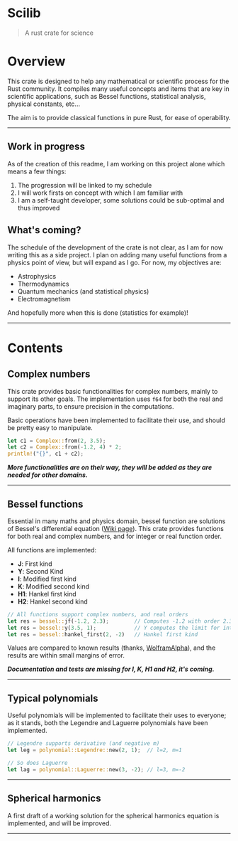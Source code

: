 # Scilib

> A rust crate for science

# Overview

This crate is designed to help any mathematical or scientific process for the Rust community. It compiles many useful concepts and items that are key in scientific applications, such as Bessel functions, statistical analysis, physical constants, etc...

The aim is to provide classical functions in pure Rust, for ease of operability.

---

## Work in progress

As of the creation of this readme, I am working on this project alone which means a few things:

1. The progression will be linked to my schedule
2. I will work firsts on concept with which I am familiar with
3. I am a self-taught developer, some solutions could be sub-optimal and thus improved

## What's coming?

The schedule of the development of the crate is not clear, as I am for now writing this as a side project. I plan on adding many useful functions from a physics point of view, but will expand as I go. For now, my objectives are:

- Astrophysics
- Thermodynamics
- Quantum mechanics (and statistical physics)
- Electromagnetism

And hopefully more when this is done (statistics for example)!

---

# Contents

## Complex numbers

This crate provides basic functionalities for complex numbers, mainly to support its other goals. The implementation uses `f64` for both the real and imaginary parts, to ensure precision in the computations.

Basic operations have been implemented to facilitate their use, and should be pretty easy to manipulate.

```rust
let c1 = Complex::from(2, 3.5);
let c2 = Complex::from(-1.2, 4) * 2;
println!("{}", c1 + c2);
```

***More functionalities are on their way, they will be added as they are needed for other domains.***

---

## Bessel functions

Essential in many maths and physics domain, bessel function are solutions of Bessel's differential equation ([Wiki page](https://en.wikipedia.org/wiki/Bessel_function)). This crate provides functions for both real and complex numbers, and for integer or real function order.

All functions are implemented:
- **J**: First kind
- **Y**: Second Kind
- **I**: Modified first kind
- **K**: Modified second kind
- **H1**: Hankel first kind
- **H2**: Hankel second kind

```rust
// All functions support complex numbers, and real orders
let res = bessel::jf(-1.2, 2.3);        // Computes -1.2 with order 2.3 in J
let res = bessel::y(3.5, 1);            // Y computes the limit for integer order
let res = bessel::hankel_first(2, -2)   // Hankel first kind
```

Values are compared to known results (thanks, [WolframAlpha](https://www.wolframalpha.com/)), and the results are within small margins of error.

***Documentation and tests are missing for I, K, H1 and H2, it's coming.***

---

## Typical polynomials

Useful polynomials will be implemented to facilitate their uses to everyone; as it stands, both the Legendre and Laguerre polynomials have been implemented.

```rust
// Legendre supports derivative (and negative m)
let leg = polynomial::Legendre::new(2, 1);  // l=2, m=1

// So does Laguerre
let lag = polynomial::Laguerre::new(3, -2); // l=3, m=-2
```

---

## Spherical harmonics

A first draft of a working solution for the spherical harmonics equation is implemented, and will be improved.

---
